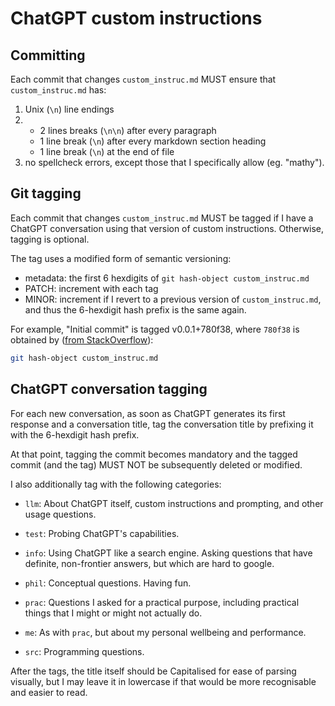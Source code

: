 # ChatGPT custom instructions
## Committing
Each commit that changes `custom_instruc.md` MUST ensure that `custom_instruc.md` has:

1. Unix (`\n`) line endings
2. 
    - 2 lines breaks (`\n\n`) after every paragraph
    - 1 line break (`\n`) after every markdown section heading
    - 1 line break (`\n`) at the end of file
3. no spellcheck errors, except those that I specifically allow (eg. "mathy").

## Git tagging
Each commit that changes `custom_instruc.md` MUST be tagged if I have a ChatGPT conversation using that version of custom instructions. Otherwise, tagging is optional.

The tag uses a modified form of semantic versioning:

- metadata: the first 6 hexdigits of `git hash-object custom_instruc.md`
- PATCH: increment with each tag
- MINOR: increment if I revert to a previous version of `custom_instruc.md`, and thus the 6-hexdigit hash prefix is the same again.

For example, "Initial commit" is tagged v0.0.1+780f38, where `780f38` is obtained by ([from StackOverflow](https://stackoverflow.com/questions/460297/git-finding-the-sha1-of-an-individual-file-in-the-index)):

```bash
git hash-object custom_instruc.md
```

## ChatGPT conversation tagging
For each new conversation, as soon as ChatGPT generates its first response and a conversation title, tag the conversation title by prefixing it with the 6-hexdigit hash prefix.

At that point, tagging the commit becomes mandatory and the tagged commit (and the tag) MUST NOT be subsequently deleted or modified.

I also additionally tag with the following categories:

- `llm`: About ChatGPT itself, custom instructions and prompting, and other usage questions.
- `test`: Probing ChatGPT's capabilities.

- `info`: Using ChatGPT like a search engine. Asking questions that have definite, non-frontier answers, but which are hard to google.
- `phil`: Conceptual questions. Having fun.

- `prac`: Questions I asked for a practical purpose, including practical things that I might or might not actually do.
- `me`: As with `prac`, but about my personal wellbeing and performance.

- `src`: Programming questions.

After the tags, the title itself should be Capitalised for ease of parsing visually, but I may leave it in lowercase if that would be more recognisable and easier to read.

